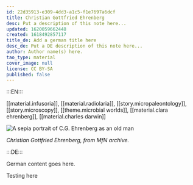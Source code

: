 ```yaml
---
id: 22d35913-e309-4dd3-a1c5-f1e7697a6dcf
title: Christian Gottfried Ehrenberg
desc: Put a description of this note here...
updated: 1620059662448
created: 1618492857117
title_de: Add a german title here
desc_de: Put a DE description of this note here...
author: Author name(s) here.
tao_type: material
cover_image: null
license: CC BY-SA
published: false
---
```


:::EN:::

[[material.infusoria]], [[material.radiolaria]], [[story.micropaleontology]], [[story.microscopy]], [[theme.microbial worlds]], [[material.clara ehrenberg]], [[material.charles darwin]]

![A sepia portrait of C.G. Ehrenberg as an old man](/images/filo/ZM_Orn_8_1__EhrenbergCG.jpg)

_Christian Gottfried Ehrenberg, from MfN archive._


:::DE:::

German content goes here.

Testing here
